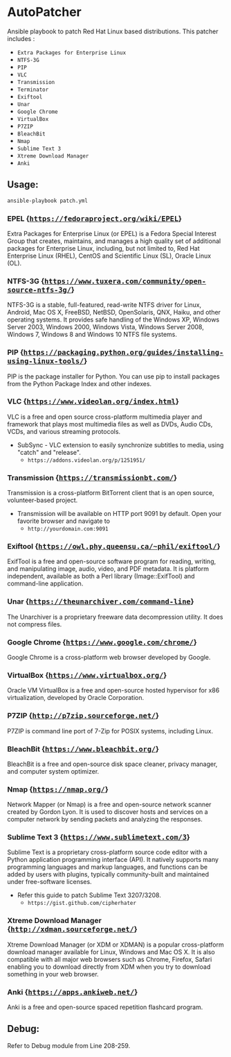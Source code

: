 # AutoPatcher
Ansible playbook to patch Red Hat Linux based distributions. This patcher includes :
* ```Extra Packages for Enterprise Linux```
* ```NTFS-3G```
* ```PIP```
* ```VLC```
* ```Transmission```
* ```Terminator```
* ```Exiftool```
* ```Unar```
* ```Google Chrome```
* ```VirtualBox```
* ```P7ZIP```
* ```BleachBit```
* ```Nmap```
* ```Sublime Text 3```
* ```Xtreme Download Manager```
* ```Anki```

## Usage:
```bash
ansible-playbook patch.yml
```

### EPEL {<kbd>https://fedoraproject.org/wiki/EPEL</kbd>}
Extra Packages for Enterprise Linux (or EPEL) is a Fedora Special Interest Group that creates, maintains, and manages a high quality set of additional packages for Enterprise Linux, including, but not limited to, Red Hat Enterprise Linux (RHEL), CentOS and Scientific Linux (SL), Oracle Linux (OL).

### NTFS-3G {<kbd>https://www.tuxera.com/community/open-source-ntfs-3g/</kbd>}
NTFS-3G is a stable, full-featured, read-write NTFS driver for Linux, Android, Mac OS X, FreeBSD, NetBSD, OpenSolaris, QNX, Haiku, and other operating systems. It provides safe handling of the Windows XP, Windows Server 2003, Windows 2000, Windows Vista, Windows Server 2008, Windows 7, Windows 8 and Windows 10 NTFS file systems.

### PIP {<kbd>https://packaging.python.org/guides/installing-using-linux-tools/</kbd>}
PIP is the package installer for Python. You can use pip to install packages from the Python Package Index and other indexes.

### VLC {<kbd>https://www.videolan.org/index.html</kbd>}
VLC is a free and open source cross-platform multimedia player and framework that plays most multimedia files as well as DVDs, Audio CDs, VCDs, and various streaming protocols. 
* SubSync - VLC extension to easily synchronize subtitles to media, using "catch" and "release". 
  * ```https://addons.videolan.org/p/1251951/```

### Transmission {<kbd>https://transmissionbt.com/</kbd>}
Transmission is a cross-platform BitTorrent client that is an open source, volunteer-based project.
* Transmission will be available on HTTP port 9091 by default. Open your favorite browser and navigate to
  * ```http://yourdomain.com:9091```

### Exiftool {<kbd>https://owl.phy.queensu.ca/~phil/exiftool/</kbd>}
ExifTool is a free and open-source software program for reading, writing, and manipulating image, audio, video, and PDF metadata. It is platform independent, available as both a Perl library (Image::ExifTool) and command-line application.

### Unar {<kbd>https://theunarchiver.com/command-line</kbd>}
The Unarchiver is a proprietary freeware data decompression utility. It does not compress files.

### Google Chrome {<kbd>https://www.google.com/chrome/</kbd>}
Google Chrome is a cross-platform web browser developed by Google.

### VirtualBox {<kbd>https://www.virtualbox.org/</kbd>}
Oracle VM VirtualBox is a free and open-source hosted hypervisor for x86 virtualization, developed by Oracle Corporation.

### P7ZIP {<kbd>http://p7zip.sourceforge.net/</kbd>}
P7ZIP is command line port of 7-Zip for POSIX systems, including Linux.

### BleachBit {<kbd>https://www.bleachbit.org/</kbd>}
BleachBit is a free and open-source disk space cleaner, privacy manager, and computer system optimizer.

### Nmap {<kbd>https://nmap.org/</kbd>}
Network Mapper (or Nmap) is a free and open-source network scanner created by Gordon Lyon. It is used to discover hosts and services on a computer network by sending packets and analyzing the responses.

### Sublime Text 3 {<kbd>https://www.sublimetext.com/3</kbd>}
Sublime Text is a proprietary cross-platform source code editor with a Python application programming interface (API). It natively supports many programming languages and markup languages, and functions can be added by users with plugins, typically community-built and maintained under free-software licenses.
* Refer this guide to patch Sublime Text 3207/3208.
  * ```https://gist.github.com/cipherhater```

### Xtreme Download Manager {<kbd>http://xdman.sourceforge.net/</kbd>}
Xtreme Download Manager (or XDM or XDMAN) is a popular cross-platform download manager available for Linux, Windows and Mac OS X. It is also compatible with all major web browsers such as Chrome, Firefox, Safari enabling you to download directly from XDM when you try to download something in your web browser.

### Anki {<kbd>https://apps.ankiweb.net/</kbd>}
Anki is a free and open-source spaced repetition flashcard program.

## Debug:
Refer to Debug module from Line 208-259.
